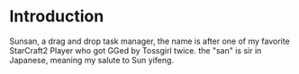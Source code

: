 # Introduction

Sunsan, a drag and drop task manager, the name is after one of my favorite StarCraft2 Player who got GGed by Tossgirl twice. the "san" is sir in Japanese, meaning my salute to Sun yifeng.
